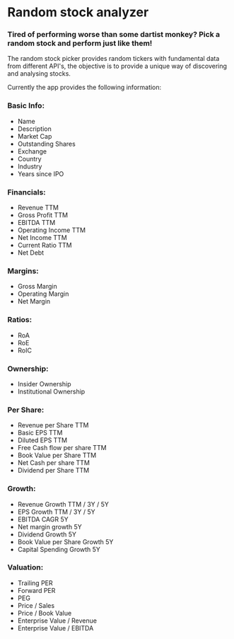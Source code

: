 # Random stock analyzer

### Tired of performing worse than some dartist monkey? Pick a random stock and perform just like them!
The random stock picker provides random tickers with fundamental data from different API's, the objective is to provide a unique way of discovering and analysing stocks.

Currently the app provides the following information:


### Basic Info:
- Name
- Description
- Market Cap
- Outstanding Shares
- Exchange
- Country
- Industry
- Years since IPO

### Financials:
- Revenue TTM
- Gross Profit TTM
- EBITDA TTM
- Operating Income TTM
- Net Income TTM
- Current Ratio TTM
- Net Debt

### Margins:
- Gross Margin
- Operating Margin
- Net Margin

### Ratios:
- RoA
- RoE
- RoIC

### Ownership:
- Insider Ownership
- Institutional Ownership

### Per Share:
- Revenue per Share TTM 
- Basic EPS TTM
- Diluted EPS TTM
- Free Cash flow per share TTM
- Book Value per Share TTM
- Net Cash per share TTM
- Dividend per Share TTM

### Growth:
- Revenue Growth TTM / 3Y / 5Y
- EPS Growth TTM / 3Y / 5Y
- EBITDA CAGR 5Y
- Net margin growth 5Y
- Dividend Growth 5Y
- Book Value per Share Growth 5Y
- Capital Spending Growth 5Y

### Valuation:
- Trailing PER
- Forward PER
- PEG
- Price / Sales
- Price / Book Value
- Enterprise Value / Revenue
- Enterprise Value / EBITDA
